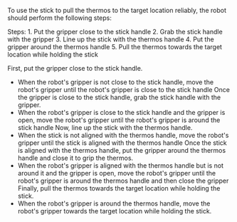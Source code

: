 To use the stick to pull the thermos to the target location reliably, the robot should perform the following steps:

Steps:  1. Put the gripper close to the stick handle  2. Grab the stick handle with the gripper  3. Line up the stick with the thermos handle  4. Put the gripper around the thermos handle  5. Pull the thermos towards the target location while holding the stick 

First, put the gripper close to the stick handle.
- When the robot's gripper is not close to the stick handle, move the robot's gripper until the robot's gripper is close to the stick handle
Once the gripper is close to the stick handle, grab the stick handle with the gripper.
- When the robot's gripper is close to the stick handle and the gripper is open, move the robot's gripper until the robot's gripper is around the stick handle
Now, line up the stick with the thermos handle.
- When the stick is not aligned with the thermos handle, move the robot's gripper until the stick is aligned with the thermos handle
Once the stick is aligned with the thermos handle, put the gripper around the thermos handle and close it to grip the thermos.
- When the robot's gripper is aligned with the thermos handle but is not around it and the gripper is open, move the robot's gripper until the robot's gripper is around the thermos handle and then close the gripper
Finally, pull the thermos towards the target location while holding the stick.
- When the robot's gripper is around the thermos handle, move the robot's gripper towards the target location while holding the stick.